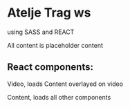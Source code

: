 ﻿# Atelje Trag ws

using SASS and REACT

All content is placeholder content

## React components: 

Video, loads Content overlayed on video

Content, loads all other components